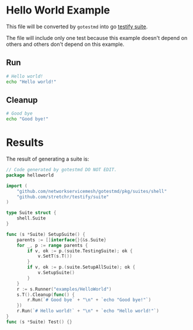 # Hello World Example

This file will be converted by `gotestmd` into go [testify suite](https://github.com/stretchr/testify#suite-package).

The file will include only one test because this example doesn't depend on others and others don't depend on this example.

## Run

```bash
# Hello world!
echo "Hello world!"
```

## Cleanup

```bash
# Good bye
echo "Good bye!"
```

# Results

The result of generating a suite is:
```go
// Code generated by gotestmd DO NOT EDIT.
package helloworld

import (
	"github.com/networkservicemesh/gotestmd/pkg/suites/shell"
	"github.com/stretchr/testify/suite"
)

type Suite struct {
	shell.Suite
}

func (s *Suite) SetupSuite() {
	parents := []interface{}{&s.Suite}
	for _, p := range parents {
		if v, ok := p.(suite.TestingSuite); ok {
			v.SetT(s.T())
		}
		if v, ok := p.(suite.SetupAllSuite); ok {
			v.SetupSuite()
		}
	}
	r := s.Runner("examples/HelloWorld")
	s.T().Cleanup(func() {
		r.Run(`# Good bye` + "\n" + `echo "Good bye!"`)
	})
	r.Run(`# Hello world!` + "\n" + `echo "Hello world!"`)
}
func (s *Suite) Test() {}
```